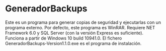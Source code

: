 # GeneradorBackups
Este es un programa para generar copias de seguridad y ejecutarlas con un programa externo. Por defecto, este programa es WinRAR.
Requiere NET Framework 6.0 y SQL Server (con la versión Express es suficiente). Funciona a partir de Windows 10 build 10941.0.
El fichero GeneradorBackups-Version1.1.0.exe es el programa de instalación.
